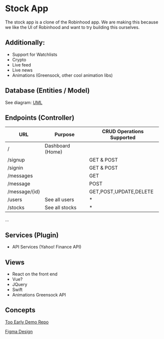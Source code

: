 # Stock App

The stock app is a clone of the Robinhood app. We are making this because we like the UI of Robinhood and want to try building this ourselves.

## Additionally:

- Support for Watchlists
- Crypto
- Live feed
- Live news
- Animations (Greensock, other cool animation libs)

## Database (Entities / Model)

See diagram:
[UML](https://drive.google.com/file/d/1xo0qRE1HOA4jNApH2B_lKBY-iSpMh2nJ/view?usp=sharing)

## Endpoints (Controller)

| URL           | Purpose          | CRUD Operations Supported |
| ------------- | ---------------- | ------------------------- |
| /             | Dashboard (Home) |                           |
| /signup       |                  | GET & POST                |
| /signin       |                  | GET & POST                |
| /messages     |                  | GET                       |
| /message      |                  | POST                      |
| /message/{id} |                  | GET,POST,UPDATE,DELETE    |
| /users        | See all users    | \*                        |
| /stocks       | See all stocks   | \*                        |

...

## Services (Plugin)

- API Services (Yahoo! Finance API)

## Views

- React on the front end
- Vue?
- JQuery
- Swift
- Animations Greensock API

## Concepts

[Too Early Demo Repo](https://github.com/vijayxtreme/stock-app-demo)

[Figma Design](https://www.figma.com/file/lR8osVzOIEQiaBUCiQM340/Stock-App?node-id=0%3A1)
